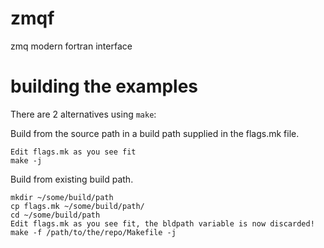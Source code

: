 # zmqf
zmq modern fortran interface


# building the examples
There are 2 alternatives using `make`:

Build from the source path in a build path supplied in the flags.mk file.

    Edit flags.mk as you see fit
    make -j

Build from existing build path.

    mkdir ~/some/build/path
    cp flags.mk ~/some/build/path/
    cd ~/some/build/path
    Edit flags.mk as you see fit, the bldpath variable is now discarded!
    make -f /path/to/the/repo/Makefile -j

